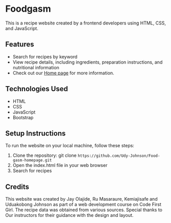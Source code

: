# Foodgasm

This is a recipe website created by a frontend developers using HTML, CSS, and JavaScript.

## Features

- Search for recipes by keyword
- View recipe details, including ingredients, preparation instructions, and nutritional information
- Check out our [Home page](Homepage.html) for more information.

## Technologies Used

- HTML
- CSS
- JavaScript
- Bootstrap

## Setup Instructions

To run the website on your local machine, follow these steps:

1. Clone the repository: git clone `https://github.com/Udy-Johnson/Food-gasm-homepage.git`
2. Open the index.html file in your web browser
3. Search for recipes


## Credits

This website was created by Jay Olajide, Ru Masaraure, Kemiajisafe and Uduakobong Johnson as part of a web development course on Code First Girl. The recipe data was obtained from various sources. Special thanks to Our instructors for their guidance with the design and layout.
